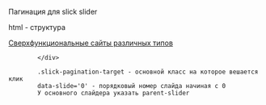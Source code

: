 Пагинация для slick slider

html - структура 

<div class="">
	<div class="col d3 t6 m12">
		<a href="#" class="slick-pagination-target link-blue table_permanent middle t_dark-grey mt20 active" data-slide='0'>
			<div class="col link-image center r-3">
				<img class='retina' src="img/link-img-1.png" alt="">
			</div> 
			<div class="col link-text smaller pl20">
			Сверхфункциональные
			сайты различных типов
			</div>
			</a>
			</div>


			</div>

			.slick-pagination-target - основной класс на которое вешается клик
			data-slide='0' - порядковый номер слайда начиная с 0 
			У основного слайдера указать parent-slider


